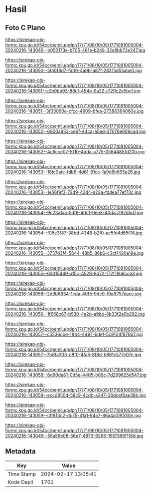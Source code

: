 # Hasil

## Foto C Plano

https://sirekap-obj-formc.kpu.go.id/54cc/pemilu/pdpr/17/71/08/10/05/1771081005004-20240216-143049--b050173e-b705-461a-b248-32a8bb72e247.jpg

https://sirekap-obj-formc.kpu.go.id/54cc/pemilu/pdpr/17/71/08/10/05/1771081005004-20240216-143050--5f46f8d7-fd00-4a0b-a87f-28315d55abe0.jpg

https://sirekap-obj-formc.kpu.go.id/54cc/pemilu/pdpr/17/71/08/10/05/1771081005004-20240216-143051--c2b9bb93-86cf-454e-9a22-c12ffc2e5bcf.jpg

https://sirekap-obj-formc.kpu.go.id/54cc/pemilu/pdpr/17/71/08/10/05/1771081005004-20240216-143051--3f33060e-cfcc-4909-bfea-27388364060e.jpg

https://sirekap-obj-formc.kpu.go.id/54cc/pemilu/pdpr/17/71/08/10/05/1771081005004-20240216-143052--6900a853-ce6f-44ca-a5ed-37076e009cad.jpg

https://sirekap-obj-formc.kpu.go.id/54cc/pemilu/pdpr/17/71/08/10/05/1771081005004-20240216-143052--4c6cce07-5110-4dda-a775-05844851d20b.jpg

https://sirekap-obj-formc.kpu.go.id/54cc/pemilu/pdpr/17/71/08/10/05/1771081005004-20240216-143053--18fc0afc-fdb6-4d61-81ce-1a9d8b895a26.jpg

https://sirekap-obj-formc.kpu.go.id/54cc/pemilu/pdpr/17/71/08/10/05/1771081005004-20240216-143053--1e56f9f3-72d9-42d4-a22a-fddea77ef70c.jpg

https://sirekap-obj-formc.kpu.go.id/54cc/pemilu/pdpr/17/71/08/10/05/1771081005004-20240216-143054--9c23a1aa-5df8-40c1-9ee3-40dac292d5d7.jpg

https://sirekap-obj-formc.kpu.go.id/54cc/pemilu/pdpr/17/71/08/10/05/1771081005004-20240216-143054--f05e3f87-38bd-4348-b2f0-ac5fd4d65f74.jpg

https://sirekap-obj-formc.kpu.go.id/54cc/pemilu/pdpr/17/71/08/10/05/1771081005004-20240216-143055--3737d3f4-5844-48b5-86b6-c3cf1420e19e.jpg

https://sirekap-obj-formc.kpu.go.id/54cc/pemilu/pdpr/17/71/08/10/05/1771081005004-20240216-143055--63d15449-a15c-4528-8d72-f72f18b8cce3.jpg

https://sirekap-obj-formc.kpu.go.id/54cc/pemilu/pdpr/17/71/08/10/05/1771081005004-20240216-143056--2d9b6834-1cda-40f5-9de0-f9aff757dace.jpg

https://sirekap-obj-formc.kpu.go.id/54cc/pemilu/pdpr/17/71/08/10/05/1771081005004-20240216-143056--1f658c67-b530-4a2d-a9bb-8b33f2a0b292.jpg

https://sirekap-obj-formc.kpu.go.id/54cc/pemilu/pdpr/17/71/08/10/05/1771081005004-20240216-143057--c5536cbe-1844-4497-bdef-5c9104f976b7.jpg

https://sirekap-obj-formc.kpu.go.id/54cc/pemilu/pdpr/17/71/08/10/05/1771081005004-20240216-143057--7b8fa303-d8f0-4fa5-8f8d-b861c577e07e.jpg

https://sirekap-obj-formc.kpu.go.id/54cc/pemilu/pdpr/17/71/08/10/05/1771081005004-20240216-143058--6d90de61-0d5e-4405-b09c-7d299625d547.jpg

https://sirekap-obj-formc.kpu.go.id/54cc/pemilu/pdpr/17/71/08/10/05/1771081005004-20240216-143058--eccd950d-58c9-4cdb-a347-36dcef6ae38b.jpg

https://sirekap-obj-formc.kpu.go.id/54cc/pemilu/pdpr/17/71/08/10/05/1771081005004-20240216-143059--cff613c2-dc75-41a1-84a7-86a4a09f530e.jpg

https://sirekap-obj-formc.kpu.go.id/54cc/pemilu/pdpr/17/71/08/10/05/1771081005004-20240216-143049--55a56e08-56e7-4973-9266-190f366f118d.jpg


## Metadata

| Key        | Value               |
| ---------- | ------------------- |
| Time Stamp | 2024-02-17 13:05:41 |
| Kode Dapil | 1701                |



